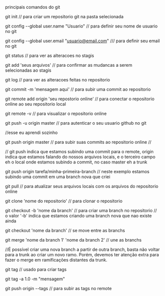 principais comandos do git

git init // para criar um repositorio git na pasta selecionada

git config --global user.name "Usuario" // para definir seu nome de usuario no git

git config --global user.email "usuario@email.com" /// para definir seu email no git

git status // para ver as alteracoes no stagis

git add 'seus arquivos' // para confirmar as mudancas a serem selecionadas ao stagis

git log // para ver as alteracoes feitas no repositorio

git commit -m 'mensagem aqui' // para subir uma commit ao repositorio

git remote add origin 'seu repostorio online' // para conectar o repositorio online ao seu repositorio local

git remote -v // para visualizar o repositorio online

git push -u origin master // para autenticar o seu usuario github no git 

//esse eu aprendi sozinho

git push origin master // para subir suas commits ao repositorio online // 

// git push indica que estamos subindo uma commit para o remote, origin indica que estamos falando do nossos arquivos locais,
e o terceiro campo eh o local onde estamos subindo a commit, no caso master eh a trunk

git push origin tarefa/minha-primeira-branch // neste exemplo estamos subindo uma commit em uma branch nova que criei

git pull // para atualizar seus arquivos locais com os arquivos do repositorio online

git clone 'nome do repositorio' // para clonar o repositorio

git checkout -b 'nome da branch' // para criar uma branch no repositorio // o valor '-b' indica que estamos criando uma branch nova que nao existe ainda

git checkout 'nome da branch' // se move entre as branchs 

git merge 'nome da branch 1' 'nome da branch 2' // une as branchs

//É possível criar uma nova branch a partir de outra branch, basta não voltar para a trunk ao criar um novo ramo. Porém, devemos ter atenção extra para fazer o merge em ramificações distantes da trunk.

git tag // usado para criar tags 

git tag -a 1.0 -m "mensagem" 

git push origin --tags // para subir as tags no remote
